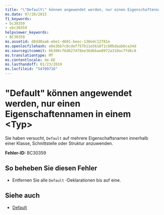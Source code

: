 ```yaml
---
title: "\"Default\" können angewendet werden, nur einen Eigenschaftennamen in einem &lt;Typ&gt;"
ms.date: 07/20/2015
f1_keywords:
- bc30359
- vbc30359
helpviewer_keywords:
- BC30359
ms.assetid: d8dd0aa6-ebe1-4601-beec-130edc12f81e
ms.openlocfilehash: e0e3bb7c0cdef757b11e5618f1c80bdaab0ca34d
ms.sourcegitcommit: 6b308cf6d627d78ee36dbbae8972a310ac7fd6c8
ms.translationtype: MT
ms.contentlocale: de-DE
ms.lasthandoff: 01/23/2019
ms.locfileid: "54709716"
---
```

# <a name="default-can-be-applied-to-only-one-property-name-in-a-lttypegt"></a>"Default" können angewendet werden, nur einen Eigenschaftennamen in einem &lt;Typ&gt;
Sie haben versucht, `Default` auf mehrere Eigenschaftsnamen innerhalb einer Klasse, Schnittstelle oder Struktur anzuwenden.  
  
 **Fehler-ID:** BC30359  
  
## <a name="to-correct-this-error"></a>So beheben Sie diesen Fehler  
  
-   Entfernen Sie alle `Default` -Deklarationen bis auf eine.  
  
## <a name="see-also"></a>Siehe auch
- [Default](../../visual-basic/language-reference/modifiers/default.md)
